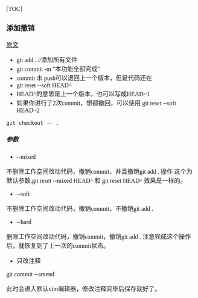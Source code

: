 <font face="Simsun" size=3>

[TOC]

### 添加撤销

[原文](https://www.cnblogs.com/lfxiao/p/9378763.html)

- git add . //添加所有文件
- git commit -m "本功能全部完成"
- commit 未 push可以退回上一个版本，但是代码还在
- git reset --soft HEAD^
- HEAD^的意思是上一个版本，也可以写成HEAD~1
- 如果你进行了2次commit，想都撤回，可以使用 git reset --soft HEAD~2

~~~
git checkout -- .
~~~

##### 参数
- --mixed

不删除工作空间改动代码，撤销commit，并且撤销git add . 操作
这个为默认参数,git reset --mixed HEAD^ 和 git reset HEAD^ 效果是一样的。

- --soft

不删除工作空间改动代码，撤销commit，不撤销git add .

- --hard

删除工作空间改动代码，撤销commit，撤销git add .
注意完成这个操作后，就恢复到了上一次的commit状态。

- 只改注释

git commit --amend

此时会进入默认vim编辑器，修改注释完毕后保存就好了。


</font>